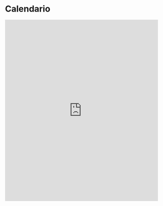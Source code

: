 # Calendario

<iframe src="https://calendar.google.com/calendar/b/2/embed?showTitle=0&amp;showPrint=0&amp;height=600&amp;wkst=2&amp;bgcolor=%23FFFFFF&amp;src=vv9jetomjodcgetqoq2d5dsvr4%40group.calendar.google.com&amp;color=%2329527A&amp;src=p1rffmj13kqqiaoesf5c6s52g0%40group.calendar.google.com&amp;color=%23711616&amp;ctz=Europe%2FMadrid" style="border-width:0" width="100%" height="600" frameborder="0" scrolling="no"></iframe>
